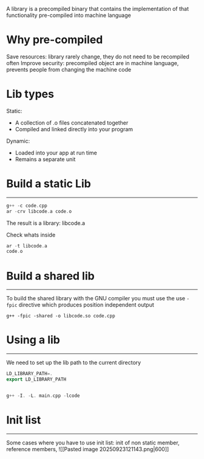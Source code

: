 
A library is a precompiled binary that contains the implementation of that functionality pre-compiled into machine language

# Why pre-compiled
Save resources: library rarely change, they do not need to be recompiled often
Improve security: precompiled object are in machine language, prevents people from changing the machine code

# Lib types
Static:
- A collection of .o files concatenated together
- Compiled and linked directly into your program

Dynamic:
- Loaded into your app at run time
- Remains a separate unit


# Build a static Lib
---
```c++
g++ -c code.cpp
ar -crv libcode.a code.o
```
The result is a library: libcode.a

Check whats inside 
```c++
ar -t libcode.a
code.o
```



# Build a shared lib
---
To build the shared library with the GNU compiler you must use the use ```-fpic``` directive which produces position independent output
```g++
g++ -fpic -shared -o libcode.so code.cpp
```

# Using a lib
---
We need to set up the lib path to the current directory
```c++
LD_LIBRARY_PATH=.
export LD_LIBRARY_PATH


g++ -I. -L. main.cpp -lcode
```
# Init list
---
Some cases where you have to use init list: init of non static member, reference members, 
![[Pasted image 20250923121143.png|600]]


